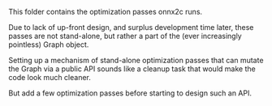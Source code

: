 This folder contains the optimization passes onnx2c runs.

Due to lack of up-front design, and surplus development time later,
these passes are not stand-alone, but rather a part of the (ever
increasingly pointless) Graph object.

Setting up a mechanism of stand-alone optimization passes that can
mutate the Graph via a public API sounds like a cleanup task that
would make the code look much cleaner.

But add a few optimization passes before starting to design such an API.

